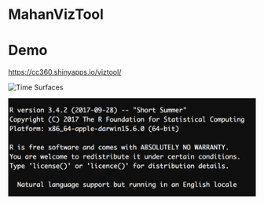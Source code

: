 # MahanVizTool


# Demo
https://cc360.shinyapps.io/viztool/


![Time Surfaces](https://raw.githubusercontent.com/cdscript/ttu_project/master/VisualizationPoster.jpg?raw=true "TimeSurfaces")



![R Version](https://raw.githubusercontent.com/cdscript/MahanVizTool/master/R%20Version%20Last%20Tested%20with.png?raw=true "R Version")
